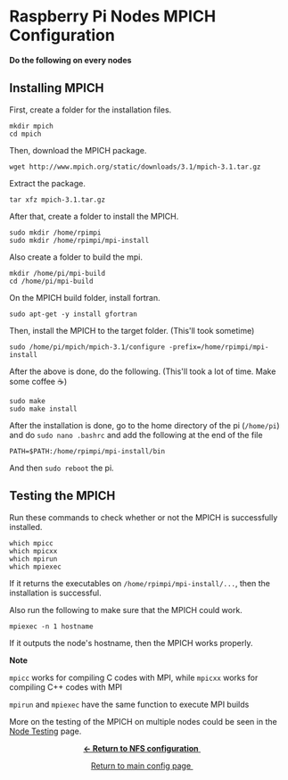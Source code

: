 # Raspberry Pi Nodes MPICH Configuration
**Do the following on every nodes**

## Installing MPICH
First, create a folder for the installation files.
```
mkdir mpich
cd mpich
```
Then, download the MPICH package.
```
wget http://www.mpich.org/static/downloads/3.1/mpich-3.1.tar.gz
```
Extract the package.
```
tar xfz mpich-3.1.tar.gz
```

After that, create a folder to install the MPICH.
```
sudo mkdir /home/rpimpi
sudo mkdir /home/rpimpi/mpi-install
```
Also create a folder to build the mpi.
```
mkdir /home/pi/mpi-build
cd /home/pi/mpi-build
```
On the MPICH build folder, install fortran.
```
sudo apt-get -y install gfortran
```
Then, install the MPICH to the target folder. (This'll took sometime)
```
sudo /home/pi/mpich/mpich-3.1/configure -prefix=/home/rpimpi/mpi-install
```
After the above is done, do the following. (This'll took a lot of time. Make some coffee :coffee:)
```
sudo make
sudo make install
```

After the installation is done, go to the home directory of the pi (`/home/pi`) and do `sudo nano .bashrc` and add the following at the end of the file
```
PATH=$PATH:/home/rpimpi/mpi-install/bin
```

And then `sudo reboot` the pi.

## Testing the MPICH
Run these commands to check whether or not the MPICH is successfully installed.
```
which mpicc
which mpicxx
which mpirun
which mpiexec
```
If it returns the executables on `/home/rpimpi/mpi-install/...`, then the installation is successful.

Also run the following to make sure that the MPICH could work.
```
mpiexec -n 1 hostname
```
If it outputs the node's hostname, then the MPICH works properly.

**Note**

`mpicc` works for compiling C codes with MPI, while `mpicxx` works for compiling C++ codes with MPI

`mpirun` and `mpiexec` have the same function to execute MPI builds

More on the testing of the MPICH on multiple nodes could be seen in the [Node Testing](https://github.com/ReinhartC/Parallel-RSA-on-Raspberry-Pi/blob/master/Configurations/Testing.md "Testing") page.

<p align="center">
	<a href="https://github.com/ReinhartC/Parallel-RSA-on-Raspberry-Pi/tree/master/Configurations/NFS.md">
		<b>← Return to NFS configuration</b>
	</a>  
</p>
<p align="center">
	<a href="https://github.com/ReinhartC/Parallel-RSA-on-Raspberry-Pi/tree/master/Configurations">
		Return to main config page
	</a>  
</p>